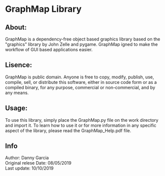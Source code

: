 # GraphMap Library
## About:
GraphMap is a dependency-free object based graphics library based on the "graphics" library by John Zelle and pygame. GraphMap igned to make the workflow of GUI based applications easier.
## Lisence:
GraphMap is public domain. Anyone is free to copy, modify, publish, use, compile, sell, or
distribute this software, either in source code form or as a compiled
binary, for any purpose, commercial or non-commercial, and by any
means.
## Usage:
To use this library, simply place the GraphMap.py file on the work directory and import it. To learn how to use it or for more information in any specific aspect of the library, please read the GraphMap_Help.pdf file.
## Info
Author: Danny Garcia<br/>
Original relese Date: 08/05/2019<br/>
Last update: 10/10/2019
